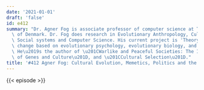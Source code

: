 ```yaml
---
date: '2021-01-01'
draft: 'false'
id: e412
summary: "Dr. Agner Fog is associate professor of computer science at Technical University\
  \ of Denmark. Dr. Fog does research in Evolutionary Anthropology, Cultural Anthropology,\
  \ Social systems and Computer Science. His current project is 'Theory of cultural\
  \ change based on evolutionary psychology, evolutionary biology, and cultural evolution.'\
  \ He\u2019s the author of \u201CWarlike and Peaceful Societies: The Interaction\
  \ of Genes and Culture\u201D, and \u201CCultural Selection\u201D."
title: '#412 Agner Fog: Cultural Evolution, Memetics, Politics and the Media'
---
```

{{< episode >}}

